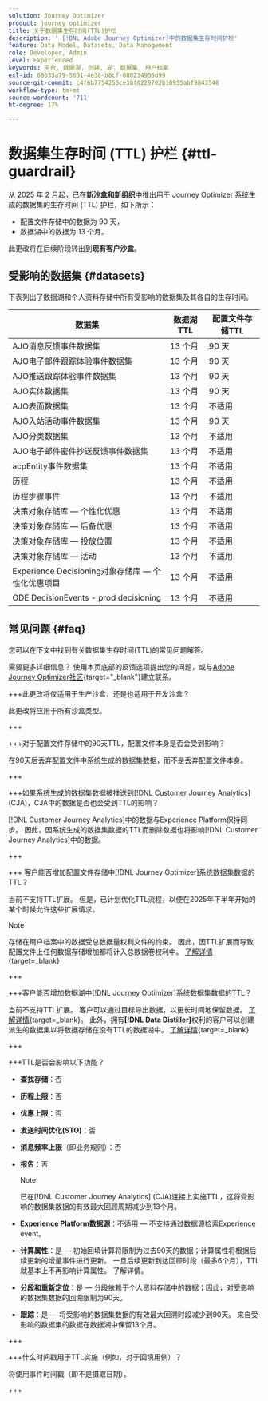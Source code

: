 ```yaml
---
solution: Journey Optimizer
product: journey optimizer
title: 关于数据集生存时间(TTL)护栏
description: ' [!DNL Adobe Journey Optimizer]中的数据集生存时间护栏'
feature: Data Model, Datasets, Data Management
role: Developer, Admin
level: Experienced
keywords: 平台, 数据湖, 创建, 湖, 数据集, 用户档案
exl-id: 08633a79-5601-4e36-b8cf-080234956d99
source-git-commit: c4f6b7754255ce3bf0229702b10955abf9843548
workflow-type: tm+mt
source-wordcount: '711'
ht-degree: 17%

---
```


# 数据集生存时间 (TTL) 护栏 {#ttl-guardrail}

从 2025 年 2 月起，已在&#x200B;**新沙盒和新组织**&#x200B;中推出用于 Journey Optimizer 系统生成的数据集的生存时间 (TTL) 护栏，如下所示：

* 配置文件存储中的数据为 90 天，
* 数据湖中的数据为 13 个月。

此更改将在后续阶段转出到&#x200B;**现有客户沙盒**。

## 受影响的数据集 {#datasets}

下表列出了数据湖和个人资料存储中所有受影响的数据集及其各自的生存时间。

| 数据集 | 数据湖TTL | 配置文件存储TTL |
|------|-----|-----|
| AJO消息反馈事件数据集 | 13 个月 | 90 天 |
| AJO电子邮件跟踪体验事件数据集 | 13 个月 | 90 天 |
| AJO推送跟踪体验事件数据集 | 13 个月 | 90 天 |
| AJO实体数据集 | 13 个月 | 90 天 |
| AJO表面数据集 | 13 个月 | 不适用 |
| AJO入站活动事件数据集 | 13 个月 | 90 天 |
| AJO分类数据集 | 13 个月 | 不适用 |
| AJO电子邮件密件抄送反馈事件数据集 | 13 个月 | 不适用 |
| acpEntity事件数据集 | 13 个月 | 不适用 |
| 历程 | 13 个月 | 不适用 |
| 历程步骤事件 | 13 个月 | 不适用 |
| 决策对象存储库 — 个性化优惠 | 13 个月 | 不适用 |
| 决策对象存储库 — 后备优惠 | 13 个月 | 不适用 |
| 决策对象存储库 — 投放位置 | 13 个月 | 不适用 |
| 决策对象存储库 — 活动 | 13 个月 | 不适用 |
| Experience Decisioning对象存储库 — 个性化优惠项目 | 13 个月 | 不适用 |
| ODE DecisionEvents - prod decisioning | 13 个月 | 不适用 |

## 常见问题 {#faq}

您可以在下文中找到有关数据集生存时间(TTL)的常见问题解答。

需要更多详细信息？ 使用本页底部的反馈选项提出您的问题，或与[Adobe Journey Optimizer社区](https://experienceleaguecommunities.adobe.com/t5/adobe-journey-optimizer/ct-p/journey-optimizer?profile.language=en){target="_blank"}建立联系。

+++此更改将仅适用于生产沙盒，还是也适用于开发沙盒？

此更改将应用于所有沙盒类型。

+++

+++对于配置文件存储中的90天TTL，配置文件本身是否会受到影响？

在90天后丢弃配置文件中系统生成的数据集数据，而不是丢弃配置文件本身。

+++

+++如果系统生成的数据集数据被推送到[!DNL Customer Journey Analytics] (CJA)，CJA中的数据是否也会受到TTL的影响？

[!DNL Customer Journey Analytics]中的数据与Experience Platform保持同步。 因此，因系统生成的数据集数据的TTL而删除数据也将影响[!DNL Customer Journey Analytics]中的数据。

+++

+++ 客户能否增加配置文件存储中[!DNL Journey Optimizer]系统数据集数据的TTL？ 

当前不支持TTL扩展。 但是，已计划优化TTL流程，以便在2025年下半年开始的某个时候允许这些扩展请求。

>[!NOTE]
>
>存储在用户档案中的数据受总数据量权利文件的约束。 因此，因TTL扩展而导致配置文件上任何数据存储增加都将计入总数据卷权利中。 [了解详情](https://experienceleague.adobe.com/docs/experience-platform/landing/license/total-data-volume.html?lang=zh-Hans){target=_blank}

+++

+++客户能否增加数据湖中[!DNL Journey Optimizer]系统数据集数据的TTL？ 

当前不支持TTL扩展。 客户可以通过目标导出数据，以更长时间地保留数据。 [了解详情](https://experienceleague.adobe.com/docs/experience-platform/destinations/ui/activate/export-datasets.html?lang=zh-Hans){target=_blank}。 此外，拥有&#x200B;**[!DNL Data Distiller]**&#x200B;权利的客户可以创建派生的数据集以将数据存储在没有TTL的数据湖中。 [了解详情](https://experienceleague.adobe.com/zh-hans/docs/experience-platform/query/data-distiller/derived-datasets/overview){target=_blank}

+++

+++TTL是否会影响以下功能？ 

* **查找存储**：否
* **历程上限**：否
* **优惠上限**：否
* **发送时间优化(STO)**：否
* **消息频率上限**（即业务规则）：否
* **报告**：否

  >[!NOTE]
  >
  >已在[!DNL Customer Journey Analytics] (CJA)连接上实施TTL，这将受影响的数据集数据的有效最大回顾周期减少到13个月。

* **Experience Platform数据源**：不适用 — 不支持通过数据源检索Experience event。
* **计算属性**：是 — 初始回填计算将限制为过去90天的数据；计算属性将根据后续更新的增量事件进行更新。 一旦后续更新到达回顾时段（最多6个月），TTL就基本上不再影响计算属性。 了解详情。
* **分段和重新定位**：是 — 分段依赖于个人资料存储中的数据；因此，对受影响的数据集数据的回溯限制为90天。
* **跟踪**：是 — 将受影响的数据集数据的有效最大回溯时段减少到90天。 来自受影响的数据集的数据在数据湖中保留13个月。

+++

+++什么时间戳用于TTL实施（例如，对于回填用例）？ 

将使用事件时间戳（即不是摄取日期）。

+++

